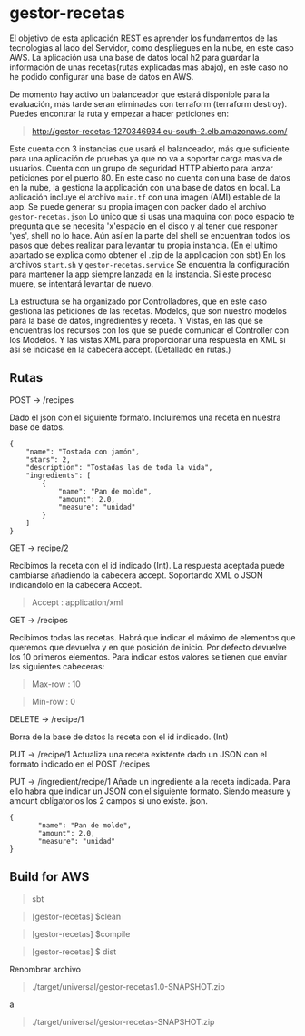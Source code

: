 # gestor-recetas

El objetivo de esta aplicación REST es aprender los fundamentos de las tecnologías al lado del Servidor, como despliegues en la nube, en este caso AWS.
La aplicación usa una base de datos local h2 para guardar la información de unas recetas(rutas explicadas más abajo), en este caso no he podido configurar una base de datos en AWS.

De momento hay activo un balanceador que estará disponible para la evaluación, más tarde seran eliminadas con terraform (terraform destroy).
Puedes encontrar la ruta y empezar a hacer peticiones en:
> http://gestor-recetas-1270346934.eu-south-2.elb.amazonaws.com/

Este cuenta con 3 instancias que usará el balanceador, más que suficiente para una aplicación de pruebas ya que no va a soportar carga masiva de usuarios. Cuenta con un grupo de seguridad HTTP abierto para lanzar peticiones por el puerto 80.
En este caso no cuenta con una base de datos en la nube, la gestiona la applicación con una base de datos en local.
La aplicación incluye el archivo `main.tf` con una imagen (AMI) estable de la app.
Se puede generar su propia imagen con packer dado el archivo `gestor-recetas.json` Lo único que si usas una maquina con poco espacio te pregunta que se necesita 'x'espacio en el disco y al tener que responer 'yes', shell no lo hace. Aún así en la parte del shell se encuentran todos los pasos que debes realizar para levantar tu propia instancia. (En el ultimo apartado se explica como obtener el .zip de la applicación con sbt)
En los archivos `start.sh` y `gestor-recetas.service` Se encuentra la configuración para mantener la app siempre lanzada en la instancia. Si este proceso muere, se intentará levantar de nuevo.

La estructura se ha organizado por Controlladores, que en este caso gestiona las peticiones de las recetas.
Modelos, que son nuestro modelos para la base de datos, ingredientes y receta.
Y Vistas, en las que se encuentras los recursos con los que se puede comunicar el Controller con los Modelos. Y las vistas XML para proporcionar una respuesta en XML si así se indicase en la cabecera accept. (Detallado en rutas.)

## Rutas

POST -> /recipes

  Dado el json con el siguiente formato. Incluiremos una receta en nuestra base de datos.

    {
    	"name": "Tostada con jamón",
    	"stars": 2,
    	"description": "Tostadas las de toda la vida",
    	"ingredients": [
      	 	{
            	"name": "Pan de molde",
            	"amount": 2.0,
            	"measure": "unidad"
        	}
    	]
	}
    
    
GET -> recipe/2

  Recibimos la receta con el id indicado (Int). La respuesta aceptada puede cambiarse añadiendo la cabecera accept. Soportando XML o JSON indicandolo en la cabecera Accept.
  
  > Accept : application/xml
  
GET -> /recipes

  Recibimos todas las recetas.
  Habrá que indicar el máximo de elementos que queremos que devuelva y en que posición de inicio. Por defecto devuelve los 10 primeros elementos.
  Para indicar estos valores se tienen que enviar las siguientes cabeceras:
  
  > Max-row : 10

  > Min-row : 0
  
DELETE -> /recipe/1

  Borra de la base de datos la receta con el id indicado. (Int)
 
PUT -> /recipe/1
  Actualiza una receta existente dado un JSON con el formato indicado en el POST /recipes
  
PUT -> /ingredient/recipe/1
  Añade un ingrediente a la receta indicada. Para ello habra que indicar un JSON con el siguiente formato. Siendo measure y amount obligatorios los 2 campos si uno existe.
   json.

    {
           "name": "Pan de molde",
           "amount": 2.0,
           "measure": "unidad"
	}
    
  

## Build for AWS
 
> sbt

> [gestor-recetas] $clean

> [gestor-recetas] $compile

> [gestor-recetas] $ dist

Renombrar archivo
> ./target/universal/gestor-recetas1.0-SNAPSHOT.zip

a

> ./target/universal/gestor-recetas-SNAPSHOT.zip

